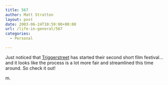 ```yaml
---
title: 567
author: Matt Stratton
layout: post
date: 2003-06-24T10:59:00+00:00
url: /life-in-general/567
categories:
  - Personal

---
```

Just noticed that [Triggerstreet][1] has started their second short film festival&#8230;and it looks like the process is a lot more fair and streamlined this time around. So check it out!

m.

 [1]: http://www.triggerstreet.com